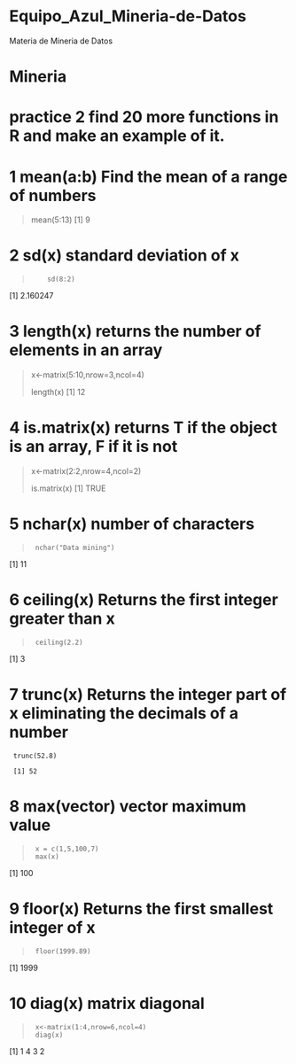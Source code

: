 # Equipo_Azul_Mineria-de-Datos
Materia de Mineria de Datos

# Mineria
# practice 2  find 20 more functions in R and make an example of it.

 # 1 mean(a:b) Find the mean of a range of numbers
>    mean(5:13)
[1] 9

 
 # 2 sd(x) standard deviation of x
  >         
  >         sd(8:2)
  [1] 2.160247


 # 3 length(x) returns the number of elements in an array
>    
>    x<-matrix(5:10,nrow=3,ncol=4)
>    
>    length(x)
[1] 12


# 4 is.matrix(x) returns T if the object is an array, F if it is not
>    
>    x<-matrix(2:2,nrow=4,ncol=2)
>    
>   is.matrix(x)
[1] TRUE

# 5 nchar(x) number of characters
>   
>      nchar("Data mining")
[1] 11

# 6 ceiling(x) Returns the first integer greater than x 
>      
>      ceiling(2.2)
[1] 3

# 7  trunc(x) Returns the integer part of x eliminating the decimals of a number
     trunc(52.8)

     [1] 52

# 8 max(vector) vector maximum value
>      x = c(1,5,100,7)
>      max(x)
[1] 100    

# 9 floor(x) Returns the first smallest integer of x
>      floor(1999.89)
[1] 1999

 # 10 diag(x) matrix diagonal
>      x<-matrix(1:4,nrow=6,ncol=4)
>      diag(x)
[1] 1 4 3 2
